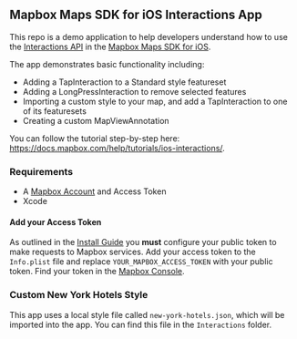 ## Mapbox Maps SDK for iOS Interactions App

This repo is a demo application to help developers understand how to use the [Interactions API](https://docs.mapbox.com/ios/maps/guides/user-interaction/Interactions/) in the [Mapbox Maps SDK for iOS](https://docs.mapbox.com/ios/maps).

The app demonstrates basic functionality including:

- Adding a TapInteraction to a Standard style featureset
- Adding a LongPressInteraction to remove selected features
- Importing a custom style to your map, and add a TapInteraction to one of its featuresets
- Creating a custom MapViewAnnotation

You can follow the tutorial step-by-step here: https://docs.mapbox.com/help/tutorials/ios-interactions/. 

 ### Requirements
 - A [Mapbox Account](https://console.mapbox.com) and Access Token
 - Xcode

#### Add your Access Token 
As outlined in the [Install Guide](https://docs.mapbox.com/ios/maps/guides/install/) you **must** configure your public token to make requests to Mapbox services.  Add your access token to the `Info.plist` file and replace `YOUR_MAPBOX_ACCESS_TOKEN` with your public token.  Find your token in the [Mapbox Console](https://console.mapbox.com).

### Custom New York Hotels Style

This app uses a local style file called `new-york-hotels.json`, which will be imported into the app. You can find this file in the `Interactions` folder. 


   
